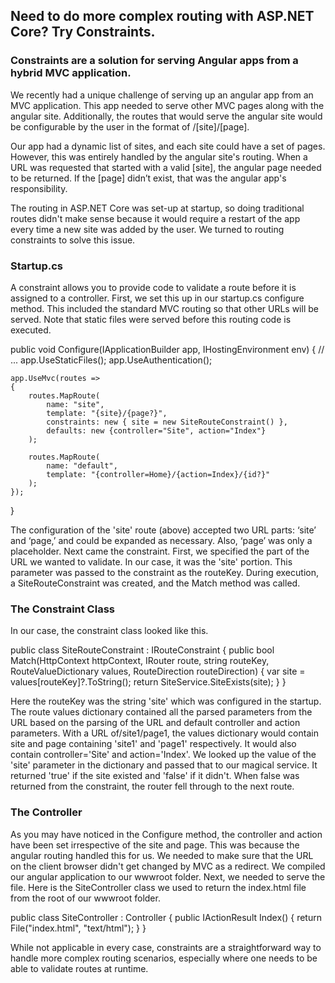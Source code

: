 
## Need to do more complex routing with ASP.NET Core? Try Constraints.

### Constraints are a solution for serving Angular apps from a hybrid MVC application.

We recently had a unique challenge of serving up an angular app from an MVC application. This app needed to serve other MVC pages along with the angular site. Additionally, the routes that would serve the angular site would be configurable by the user in the format of /\[site\]/\[page\].

Our app had a dynamic list of sites, and each site could have a set of pages. However, this was entirely handled by the angular site's routing. When a URL was requested that started with a valid \[site\], the angular page needed to be returned. If the \[page\] didn’t exist, that was the angular app's responsibility.

The routing in ASP.NET Core was set-up at startup, so doing traditional routes didn't make sense because it would require a restart of the app every time a new site was added by the user. We turned to routing constraints to solve this issue.

### Startup.cs

A constraint allows you to provide code to validate a route before it is assigned to a controller. First, we set this up in our startup.cs configure method. This included the standard MVC routing so that other URLs will be served. Note that static files were served before this routing code is executed.

public void Configure(IApplicationBuilder app, IHostingEnvironment env)
{
    // ...
    app.UseStaticFiles();
    app.UseAuthentication();

    app.UseMvc(routes =>
    {
        routes.MapRoute(
            name: "site",
            template: "{site}/{page?}",
            constraints: new { site = new SiteRouteConstraint() },
            defaults: new {controller="Site", action="Index"}
        );

        routes.MapRoute(
            name: "default",
            template: "{controller=Home}/{action=Index}/{id?}"
        );
    });
}

The configuration of the 'site' route (above) accepted two URL parts: ‘site’ and ‘page,’ and could be expanded as necessary. Also, ‘page’ was only a placeholder. Next came the constraint. First, we specified the part of the URL we wanted to validate. In our case, it was the 'site' portion. This parameter was passed to the constraint as the routeKey. During execution, a SiteRouteConstraint was created, and the Match method was called.

### The Constraint Class

In our case, the constraint class looked like this.

public class SiteRouteConstraint : IRouteConstraint
{
    public bool Match(HttpContext httpContext, IRouter route, string routeKey, RouteValueDictionary values, RouteDirection routeDirection)
    {
        var site = values\[routeKey\]?.ToString();
        return SiteService.SiteExists(site);
    }
}

Here the routeKey was the string 'site' which was configured in the startup. The route values dictionary contained all the parsed parameters from the URL based on the parsing of the URL and default controller and action parameters. With a URL of/site1/page1, the values dictionary would contain site and page containing 'site1' and 'page1' respectively. It would also contain controller='Site' and action='Index'. We looked up the value of the 'site' parameter in the dictionary and passed that to our magical service. It returned 'true' if the site existed and 'false' if it didn't. When false was returned from the constraint, the router fell through to the next route.

### The Controller

As you may have noticed in the Configure method, the controller and action have been set irrespective of the site and page. This was because the angular routing handled this for us. We needed to make sure that the URL on the client browser didn't get changed by MVC as a redirect. We compiled our angular application to our wwwroot folder. Next, we needed to serve the file. Here is the SiteController class we used to return the index.html file from the root of our wwwroot folder.

public class SiteController : Controller
{
    public IActionResult Index()
    {
        return File("index.html", "text/html");
    }
}

While not applicable in every case, constraints are a straightforward way to handle more complex routing scenarios, especially where one needs to be able to validate routes at runtime.
